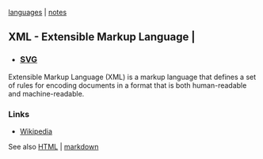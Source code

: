 [languages](code.md) | [notes](index.md)

## XML - Extensible Markup Language |

- ### [SVG](HTML/SVG.md)

Extensible Markup Language (XML) is a markup language that defines a set of rules for encoding documents in a format that is both human-readable and machine-readable.


### Links
- [Wikipedia](https://en.wikipedia.org/wiki/XML)

See also [HTML](HTML/HTML.md) | [markdown](markdown.md)
